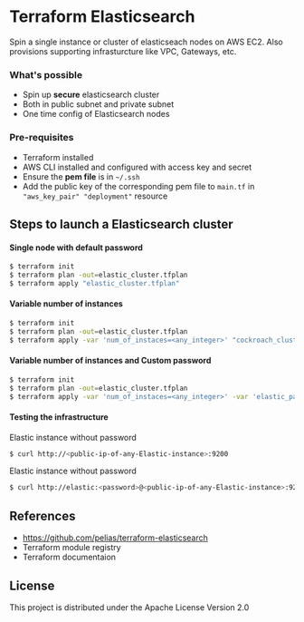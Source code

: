 # Terraform Elasticsearch

Spin a single instance or cluster of elasticseach nodes on AWS EC2. Also provisions supporting infrasturcture like VPC, Gateways, etc.

### What's possible

  - Spin up **secure** elasticsearch cluster
  - Both in public subnet and private subnet
  - One time config of Elasticsearch nodes

### Pre-requisites

  - Terraform installed
  - AWS CLI installed and configured with access key and secret
  - Ensure the **pem file** is in `~/.ssh`
  - Add the public key of the corresponding pem file to `main.tf` in `"aws_key_pair" "deployment"` resource

## Steps to launch a Elasticsearch cluster

#### Single node with default password
```sh
$ terraform init
$ terraform plan -out=elastic_cluster.tfplan
$ terraform apply "elastic_cluster.tfplan"
```

#### Variable number of instances
```sh
$ terraform init
$ terraform plan -out=elastic_cluster.tfplan
$ terraform apply -var 'num_of_instaces=<any_integer>' "cockroach_cluster.tfplan"
```

#### Variable number of instances and Custom password
```sh
$ terraform init
$ terraform plan -out=elastic_cluster.tfplan
$ terraform apply -var 'num_of_instaces=<any_integer>' -var 'elastic_password=<any-string>' "cockroach_cluster.tfplan"
```

#### Testing the infrastructure

Elastic instance without password
```sh
$ curl http://<public-ip-of-any-Elastic-instance>:9200
```

Elastic instance without password
```sh
$ curl http://elastic:<password>@<public-ip-of-any-Elastic-instance>:9200
```
## References
- https://github.com/pelias/terraform-elasticsearch
- Terraform module registry
- Terraform documentaion

## License
This project is distributed under the Apache License Version 2.0